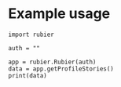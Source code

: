 # Example usage

```
import rubier

auth = ""

app = rubier.Rubier(auth)
data = app.getProfileStories()
print(data)
```
